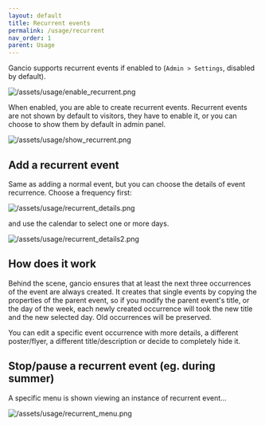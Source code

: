 ```yaml
---
layout: default
title: Recurrent events
permalink: /usage/recurrent
nav_order: 1
parent: Usage
---
```


Gancio supports recurrent events if enabled to (`Admin > Settings`,
disabled by default).

![/assets/usage/enable_recurrent.png](/assets/usage/enable_recurrent.png)

When enabled, you are able to create recurrent events. Recurrent
events are not shown by default to visitors, they have to enable it, or you
can choose to show them by default in admin panel.


![/assets/usage/show_recurrent.png](/assets/usage/show_recurrent.png)


## Add a recurrent event

Same as adding a normal event, but you can choose the details of
event recurrence. Choose a frequency first:


![/assets/usage/recurrent_details.png](/assets/usage/recurrent_details.png)

and use the calendar to select one or more days.

![/assets/usage/recurrent_details2.png](/assets/usage/recurrent_details2.png)


## How does it work

Behind the scene, gancio ensures that at least the next three occurrences
of the event are always created. It creates that single events by copying
the properties of the parent event, so if you modify the parent
event's title, or the day of the week, each newly created occurrence will took
the new title and the new selected day. Old occurrences will be preserved.

You can edit a specific event occurrence with more details, a different
poster/flyer, a different title/description or decide to completely hide it.

## Stop/pause a recurrent event (eg. during summer)
A specific menu is shown viewing an instance of recurrent event...

![/assets/usage/recurrent_menu.png](/assets/usage/recurrent_menu.png)

